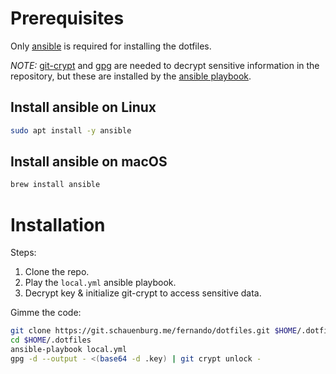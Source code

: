 # Prerequisites

Only [ansible][] is required for installing the dotfiles.

_NOTE:_ [git-crypt][] and [gpg][] are needed to decrypt sensitive information
in the repository, but these are installed by the [ansible
playbook](local.yml).

[ansible]: https://www.ansible.com
[git-crypt]: https://github.com/AGWA/git-crypt
[gpg]: https://gnupg.org

## Install ansible on Linux

```bash
sudo apt install -y ansible
```

## Install ansible on macOS

```bash
brew install ansible
```

# Installation

Steps:
1. Clone the repo.
1. Play the `local.yml` ansible playbook.
1. Decrypt key & initialize git-crypt to access sensitive data.


Gimme the code:
```bash
git clone https://git.schauenburg.me/fernando/dotfiles.git $HOME/.dotfiles
cd $HOME/.dotfiles
ansible-playbook local.yml
gpg -d --output - <(base64 -d .key) | git crypt unlock -
```

